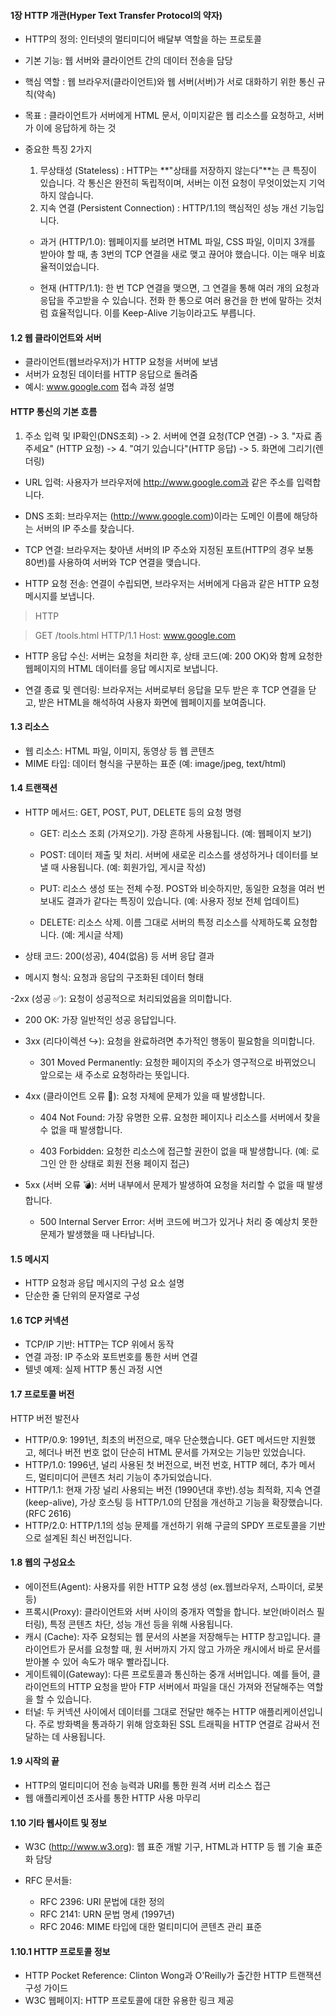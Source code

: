 #### 1장 HTTP 개관(Hyper Text Transfer Protocol의 약자)

- HTTP의 정의: 인터넷의 멀티미디어 배달부 역할을 하는 프로토콜
- 기본 기능: 웹 서버와 클라이언트 간의 데이터 전송을 담당
- 핵심 역할 : 웹 브라우저(클라이언트)와 웹 서버(서버)가 서로 대화하기 위한 통신 규칙(약속)
- 목표 : 클라이언트가 서버에게 HTML 문서, 이미지같은 웹 리소스를 요청하고, 서버가 이에 응답하게 하는 것
- 중요한 특징 2가지

  1. 무상태성 (Stateless) : HTTP는 **"상태를 저장하지 않는다"**는 큰 특징이 있습니다. 각 통신은 완전히 독립적이며, 서버는 이전 요청이 무엇이었는지 기억하지 않습니다.
  2. 지속 연결 (Persistent Connection) : HTTP/1.1의 핵심적인 성능 개선 기능입니다.

  - 과거 (HTTP/1.0): 웹페이지를 보려면 HTML 파일, CSS 파일, 이미지 3개를 받아야 할 때, 총 3번의 TCP 연결을 새로 맺고 끊어야 했습니다. 이는 매우 비효율적이었습니다.

  - 현재 (HTTP/1.1): 한 번 TCP 연결을 맺으면, 그 연결을 통해 여러 개의 요청과 응답을 주고받을 수 있습니다. 전화 한 통으로 여러 용건을 한 번에 말하는 것처럼 효율적입니다. 이를 Keep-Alive 기능이라고도 부릅니다.

#### 1.2 웹 클라이언트와 서버

- 클라이언트(웹브라우저)가 HTTP 요청을 서버에 보냄
- 서버가 요청된 데이터를 HTTP 응답으로 돌려줌
- 예시: www.google.com 접속 과정 설명

#### HTTP 통신의 기본 흐름

1. 주소 입력 및 IP확인(DNS조회) -> 2. 서버에 연결 요청(TCP 연결) -> 3. "자료 좀 주세요" (HTTP 요청) -> 4. "여기 있습니다"(HTTP 응답) -> 5. 화면에 그리기(렌더링)

- URL 입력: 사용자가 브라우저에 http://www.google.com과 같은 주소를 입력합니다.

- DNS 조회: 브라우저는 (http://www.google.com)이라는 도메인 이름에 해당하는 서버의 IP 주소를 찾습니다.

- TCP 연결: 브라우저는 찾아낸 서버의 IP 주소와 지정된 포트(HTTP의 경우 보통 80번)를 사용하여 서버와 TCP 연결을 맺습니다.

- HTTP 요청 전송: 연결이 수립되면, 브라우저는 서버에게 다음과 같은 HTTP 요청 메시지를 보냅니다.

> HTTP

> GET /tools.html HTTP/1.1
> Host: www.google.com

- HTTP 응답 수신: 서버는 요청을 처리한 후, 상태 코드(예: 200 OK)와 함께 요청한 웹페이지의 HTML 데이터를 응답 메시지로 보냅니다.

- 연결 종료 및 렌더링: 브라우저는 서버로부터 응답을 모두 받은 후 TCP 연결을 닫고, 받은 HTML을 해석하여 사용자 화면에 웹페이지를 보여줍니다.

#### 1.3 리소스

- 웹 리소스: HTML 파일, 이미지, 동영상 등 웹 콘텐츠
- MIME 타입: 데이터 형식을 구분하는 표준 (예: image/jpeg, text/html)

#### 1.4 트랜잭션

- HTTP 메서드: GET, POST, PUT, DELETE 등의 요청 명령

  - GET: 리소스 조회 (가져오기). 가장 흔하게 사용됩니다. (예: 웹페이지 보기)

  - POST: 데이터 제출 및 처리. 서버에 새로운 리소스를 생성하거나 데이터를 보낼 때 사용됩니다. (예: 회원가입, 게시글 작성)

  - PUT: 리소스 생성 또는 전체 수정. POST와 비슷하지만, 동일한 요청을 여러 번 보내도 결과가 같다는 특징이 있습니다. (예: 사용자 정보 전체 업데이트)

  - DELETE: 리소스 삭제. 이름 그대로 서버의 특정 리소스를 삭제하도록 요청합니다. (예: 게시글 삭제)

- 상태 코드: 200(성공), 404(없음) 등 서버 응답 결과
- 메시지 형식: 요청과 응답의 구조화된 데이터 형태

-2xx (성공 ✅): 요청이 성공적으로 처리되었음을 의미합니다.

- 200 OK: 가장 일반적인 성공 응답입니다.

- 3xx (리다이렉션 ↪️): 요청을 완료하려면 추가적인 행동이 필요함을 의미합니다.

  - 301 Moved Permanently: 요청한 페이지의 주소가 영구적으로 바뀌었으니 앞으로는 새 주소로 요청하라는 뜻입니다.

- 4xx (클라이언트 오류 🚫): 요청 자체에 문제가 있을 때 발생합니다.

  - 404 Not Found: 가장 유명한 오류. 요청한 페이지나 리소스를 서버에서 찾을 수 없을 때 발생합니다.

  - 403 Forbidden: 요청한 리소스에 접근할 권한이 없을 때 발생합니다. (예: 로그인 안 한 상태로 회원 전용 페이지 접근)

- 5xx (서버 오류 💣): 서버 내부에서 문제가 발생하여 요청을 처리할 수 없을 때 발생합니다.

  - 500 Internal Server Error: 서버 코드에 버그가 있거나 처리 중 예상치 못한 문제가 발생했을 때 나타납니다.

#### 1.5 메시지

- HTTP 요청과 응답 메시지의 구성 요소 설명
- 단순한 줄 단위의 문자열로 구성

#### 1.6 TCP 커넥션

- TCP/IP 기반: HTTP는 TCP 위에서 동작
- 연결 과정: IP 주소와 포트번호를 통한 서버 연결
- 텔넷 예제: 실제 HTTP 통신 과정 시연

#### 1.7 프로토콜 버전

HTTP 버전 발전사

- HTTP/0.9: 1991년, 최초의 버전으로, 매우 단순했습니다. GET 메서드만 지원했고, 헤더나 버전 번호 없이 단순히 HTML 문서를 가져오는 기능만 있었습니다.
- HTTP/1.0: 1996년, 널리 사용된 첫 버전으로, 버전 번호, HTTP 헤더, 추가 메서드, 멀티미디어 콘텐츠 처리 기능이 추가되었습니다.
- HTTP/1.1: 현재 가장 널리 사용되는 버전 (1990년대 후반).성능 최적화, 지속 연결(keep-alive), 가상 호스팅 등 HTTP/1.0의 단점을 개선하고 기능을 확장했습니다. (RFC 2616)
- HTTP/2.0: HTTP/1.1의 성능 문제를 개선하기 위해 구글의 SPDY 프로토콜을 기반으로 설계된 최신 버전입니다.

#### 1.8 웹의 구성요소

- 에이전트(Agent): 사용자를 위한 HTTP 요청 생성 (ex.웹브라우저, 스파이더, 로봇 등)
- 프록시(Proxy): 클라이언트와 서버 사이의 중개자 역할을 합니다. 보안(바이러스 필터링), 특정 콘텐츠 차단, 성능 개선 등을 위해 사용됩니다.
- 캐시 (Cache): 자주 요청되는 웹 문서의 사본을 저장해두는 HTTP 창고입니다. 클라이언트가 문서를 요청할 때, 원 서버까지 가지 않고 가까운 캐시에서 바로 문서를 받아볼 수 있어 속도가 매우 빨라집니다.
- 게이트웨이(Gateway): 다른 프로토콜과 통신하는 중개 서버입니다. 예를 들어, 클라이언트의 HTTP 요청을 받아 FTP 서버에서 파일을 대신 가져와 전달해주는 역할을 할 수 있습니다.
- 터널: 두 커넥션 사이에서 데이터를 그대로 전달만 해주는 HTTP 애플리케이션입니다. 주로 방화벽을 통과하기 위해 암호화된 SSL 트래픽을 HTTP 연결로 감싸서 전달하는 데 사용됩니다.

#### 1.9 시작의 끝

- HTTP의 멀티미디어 전송 능력과 URI를 통한 원격 서버 리소스 접근
- 웹 애플리케이션 조사를 통한 HTTP 사용 마무리

#### 1.10 기타 웹사이트 및 정보

- W3C (http://www.w3.org): 웹 표준 개발 기구, HTML과 HTTP 등 웹 기술 표준화 담당
- RFC 문서들:

  - RFC 2396: URI 문법에 대한 정의
  - RFC 2141: URN 문법 명세 (1997년)
  - RFC 2046: MIME 타입에 대한 멀티미디어 콘텐츠 관리 표준

#### 1.10.1 HTTP 프로토콜 정보

- HTTP Pocket Reference: Clinton Wong과 O'Reilly가 출간한 HTTP 트랜잭션 구성 가이드
- W3C 웹페이지: HTTP 프로토콜에 대한 유용한 링크 제공
